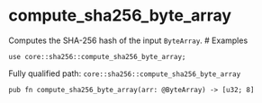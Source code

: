 # compute_sha256_byte_array

Computes the SHA-256 hash of the input `ByteArray`.  # Examples
```cairo
use core::sha256::compute_sha256_byte_array;

```

Fully qualified path: `core::sha256::compute_sha256_byte_array`

<pre><code class="language-rust">pub fn compute_sha256_byte_array(arr: @ByteArray) -&gt; [u32; 8]</code></pre>

